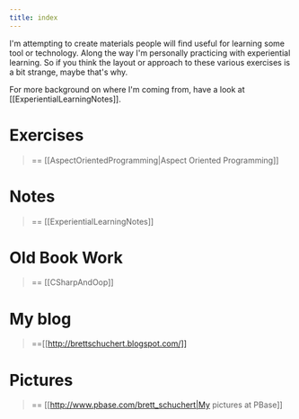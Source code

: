 ```yaml
---
title: index
---
```

I'm attempting to create materials people will find useful for learning some tool or technology. Along the way I'm personally practicing with experiential learning. So if you think the layout or approach to these various exercises is a bit strange, maybe that's why.

For more background on where I'm coming from, have a look at [[ExperientialLearningNotes]].

# Exercises 
> == [[AspectOrientedProgramming|Aspect Oriented Programming]] 

# Notes 
> == [[ExperientialLearningNotes]] 

# Old Book Work 
> == [[CSharpAndOop]]

# My blog 
> ==[[http://brettschuchert.blogspot.com/]]

# Pictures 
> == [[http://www.pbase.com/brett_schuchert|My pictures at PBase]]
